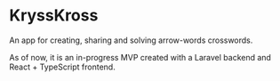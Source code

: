 # KryssKross

An app for creating, sharing and solving arrow-words crosswords.

As of now, it is an in-progress MVP created with a Laravel backend and React + TypeScript frontend.
